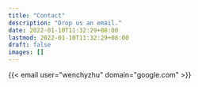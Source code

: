 ```yaml
---
title: "Contact"
description: "Drop us an email."
date: 2022-01-10T11:32:29+08:00
lastmod: 2022-01-10T11:32:29+08:00
draft: false
images: []
---
```


{{< email user="wenchyzhu" domain="google.com" >}}
